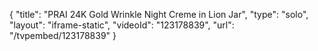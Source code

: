 {
    "title": "PRAI 24K Gold Wrinkle Night Creme in Lion Jar",
    "type": "solo",
    "layout": "iframe-static",
    "videoId": "123178839",
    "url": "\/tvpembed\/123178839"
}